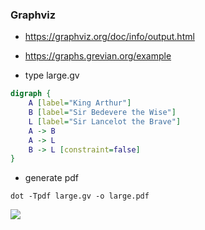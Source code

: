 ### Graphviz
* https://graphviz.org/doc/info/output.html
* https://graphs.grevian.org/example

* type large.gv
```dot
digraph {
    A [label="King Arthur"]
    B [label="Sir Bedevere the Wise"]
    L [label="Sir Lancelot the Brave"]
    A -> B
    A -> L
    B -> L [constraint=false]
}
```
* generate pdf

```
dot -Tpdf large.gv -o large.pdf
```
![](https://camo.githubusercontent.com/e61fc68123555d2542a82d5f008d3f400661b6f7dacd23e4e846718206d91550/68747470733a2f2f7261772e6769746875622e636f6d2f78666c72362f677261706876697a2f6d61737465722f646f63732f726f756e642d7461626c652e706e67)
